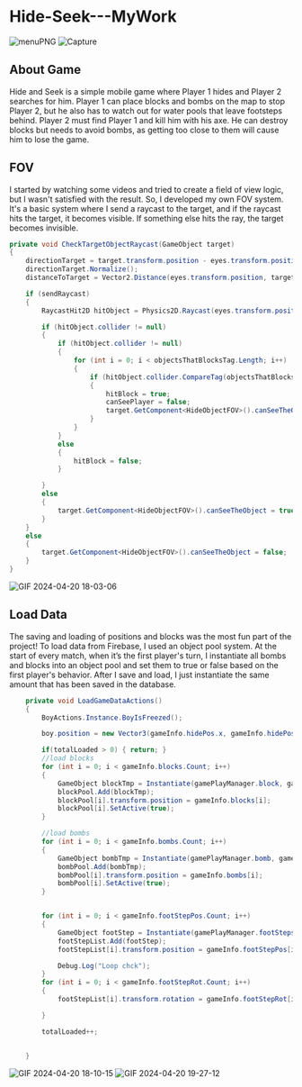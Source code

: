 # Hide-Seek---MyWork

![menuPNG](https://github.com/Bedirhan233/Hide-Seek---MyWork/assets/114574131/0797c04c-3dec-4853-9017-1bf847cf78bb)
![Capture](https://github.com/Bedirhan233/Hide-Seek---MyWork/assets/114574131/2f879089-e290-4c4f-9d7a-494dd1d03e90)



## About Game
Hide and Seek is a simple mobile game where Player 1 hides and Player 2 searches for him. Player 1 can place blocks and bombs on the map to stop Player 2, but he also has to watch out for water pools that leave footsteps behind. Player 2 must find Player 1 and kill him with his axe. He can destroy blocks but needs to avoid bombs, as getting too close to them will cause him to lose the game.





## FOV
I started by watching some videos and tried to create a field of view logic, but I wasn't satisfied with the result. So, I developed my own FOV system. It's a basic system where I send a raycast to the target, and if the raycast hits the target, it becomes visible. If something else hits the ray, the target becomes invisible.


  
```csharp
private void CheckTargetObjectRaycast(GameObject target)
{
    directionTarget = target.transform.position - eyes.transform.position;
    directionTarget.Normalize();
    distanceToTarget = Vector2.Distance(eyes.transform.position, target.transform.position);

    if (sendRaycast)
    {
        RaycastHit2D hitObject = Physics2D.Raycast(eyes.transform.position, directionTarget, distanceToTarget, blockadingToSeeObject);

        if (hitObject.collider != null)
        {
            if (hitObject.collider != null)
            {
                for (int i = 0; i < objectsThatBlocksTag.Length; i++)
                {
                    if (hitObject.collider.CompareTag(objectsThatBlocksTag[i]))
                    {
                        hitBlock = true;
                        canSeePlayer = false;
                        target.GetComponent<HideObjectFOV>().canSeeTheObject = false;
                    }
                }
            }
            else
            {
                hitBlock = false;
            }

        }
        else
        {
            target.GetComponent<HideObjectFOV>().canSeeTheObject = true;
        }
    }
    else
    {
        target.GetComponent<HideObjectFOV>().canSeeTheObject = false;
    }
}


```
</details>


![GIF 2024-04-20 18-03-06](https://github.com/Bedirhan233/Hide-Seek---MyWork/assets/114574131/07e56703-2ef3-4c20-ba0d-19618d96af11)
## Load Data

The saving and loading of positions and blocks was the most fun part of the project! To load data from Firebase, I used an object pool system. At the start of every match, when it’s the first player's turn, I instantiate all bombs and blocks into an object pool and set them to true or false based on the first player's behavior. After I save and load, I just instantiate the same amount that has been saved in the database. 

  
```csharp
    private void LoadGameDataActions()
    {
        BoyActions.Instance.BoyIsFreezed();

        boy.position = new Vector3(gameInfo.hidePos.x, gameInfo.hidePos.y);

        if(totalLoaded > 0) { return; }
        //load blocks
        for (int i = 0; i < gameInfo.blocks.Count; i++)
        {
            GameObject blockTmp = Instantiate(gamePlayManager.block, gamePlayManager.objectPool.transform);
            blockPool.Add(blockTmp);
            blockPool[i].transform.position = gameInfo.blocks[i];
            blockPool[i].SetActive(true);
        }

        //load bombs
        for (int i = 0; i < gameInfo.bombs.Count; i++)
        {
            GameObject bombTmp = Instantiate(gamePlayManager.bomb, gamePlayManager.objectPool.transform);
            bombPool.Add(bombTmp);
            bombPool[i].transform.position = gameInfo.bombs[i];
            bombPool[i].SetActive(true);
        }


        for (int i = 0; i < gameInfo.footStepPos.Count; i++)
        {
            GameObject footStep = Instantiate(gamePlayManager.footSteps, gamePlayManager.footStepPool.transform);
            footStepList.Add(footStep);
            footStepList[i].transform.position = gameInfo.footStepPos[i];

            Debug.Log("Loop chck");
        }
        for (int i = 0; i < gameInfo.footStepRot.Count; i++)
        {
            footStepList[i].transform.rotation = gameInfo.footStepRot[i];

        }

        totalLoaded++;


    }
```
</details>

![GIF 2024-04-20 18-10-15](https://github.com/Bedirhan233/Hide-Seek---MyWork/assets/114574131/c69f72c3-c221-4c9d-922e-0978d79036f0) 
![GIF 2024-04-20 19-27-12](https://github.com/Bedirhan233/Hide-Seek---MyWork/assets/114574131/c573d1ea-9bb0-4c05-be8c-e4c76ea6defc)

